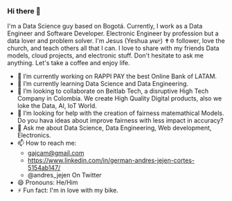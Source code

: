 ### Hi there 👋

I'm a Data Science guy based on Bogotá. Currently, I work as a Data Engineer and Software Developer. Electronic Engineer by profession but a data lover and problem solver. I'm Jesus (Yeshua יֵשׁוּעַ) ✝✡ follower, love the church, and teach others all that I can.
I love to share with my friends Data models, cloud projects, and electronic stuff. Don't hesitate to ask me anything. Let's take a coffee and enjoy life.

- 🔭 I’m currently working on RAPPI PAY the best Online Bank of LATAM.
- 🌱 I’m currently learning Data Science and Data Engineering.
- 👯 I’m looking to collaborate on Beitlab Tech, a disruptive High Tech Company in Colombia. We create High Quality Digital products, also we loke the Data, AI, IoT World.
- 🤔 I’m looking for help with the creation of fairness matemathical Models. Do you hava ideas about improve fairness with less impact in accuracy?
- 💬 Ask me about Data Science, Data Engineering, Web development, Electronics.
- 📫 How to reach me: 
  - gajcam@gmail.com
  - https://www.linkedin.com/in/german-andres-jejen-cortes-5154ab147/
  - @andres_jejen On Twitter
- 😄 Pronouns: He/Him
- ⚡ Fun fact: I'm in love with my bike.
